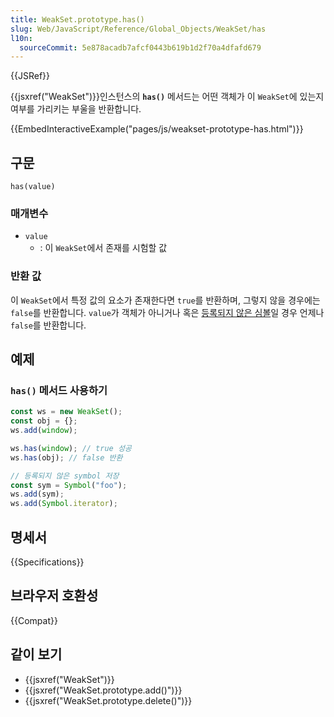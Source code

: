 ```yaml
---
title: WeakSet.prototype.has()
slug: Web/JavaScript/Reference/Global_Objects/WeakSet/has
l10n:
  sourceCommit: 5e878acadb7afcf0443b619b1d2f70a4dfafd679
---
```


{{JSRef}}

{{jsxref("WeakSet")}}인스턴스의 **`has()`** 메서드는 어떤 객체가 이 `WeakSet`에 있는지 여부를 가리키는 부울을 반환합니다.

{{EmbedInteractiveExample("pages/js/weakset-prototype-has.html")}}

## 구문

```js-nolint
has(value)
```

### 매개변수

- `value`
  - : 이 `WeakSet`에서 존재를 시험할 값

### 반환 값

이 `WeakSet`에서 특정 값의 요소가 존재한다면 `true`를 반환하며, 그렇지 않을 경우에는 `false`를 반환합니다.
`value`가 객체가 아니거나 혹은 [등록되지 않은 심볼](/ko/docs/Web/JavaScript/Reference/Global_Objects/Symbol#전역_심볼_레지스트리의_공유_심볼)일 경우 언제나 `false`를 반환합니다.

## 예제

### `has()` 메서드 사용하기

```js
const ws = new WeakSet();
const obj = {};
ws.add(window);

ws.has(window); // true 성공
ws.has(obj); // false 반환

// 등록되지 않은 symbol 저장
const sym = Symbol("foo");
ws.add(sym);
ws.add(Symbol.iterator);
```

## 명세서

{{Specifications}}

## 브라우저 호환성

{{Compat}}

## 같이 보기

- {{jsxref("WeakSet")}}
- {{jsxref("WeakSet.prototype.add()")}}
- {{jsxref("WeakSet.prototype.delete()")}}
